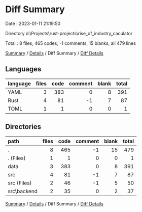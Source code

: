 # Diff Summary

Date : 2023-01-11 21:19:50

Directory d:\\Projects\\rust-projects\\rise_of_industry_caculator

Total : 8 files,  465 codes, -1 comments, 15 blanks, all 479 lines

[Summary](results.md) / [Details](details.md) / Diff Summary / [Diff Details](diff-details.md)

## Languages
| language | files | code | comment | blank | total |
| :--- | ---: | ---: | ---: | ---: | ---: |
| YAML | 3 | 383 | 0 | 8 | 391 |
| Rust | 4 | 81 | -1 | 7 | 87 |
| TOML | 1 | 1 | 0 | 0 | 1 |

## Directories
| path | files | code | comment | blank | total |
| :--- | ---: | ---: | ---: | ---: | ---: |
| . | 8 | 465 | -1 | 15 | 479 |
| . (Files) | 1 | 1 | 0 | 0 | 1 |
| data | 3 | 383 | 0 | 8 | 391 |
| src | 4 | 81 | -1 | 7 | 87 |
| src (Files) | 2 | 46 | -1 | 5 | 50 |
| src\\backend | 2 | 35 | 0 | 2 | 37 |

[Summary](results.md) / [Details](details.md) / Diff Summary / [Diff Details](diff-details.md)
